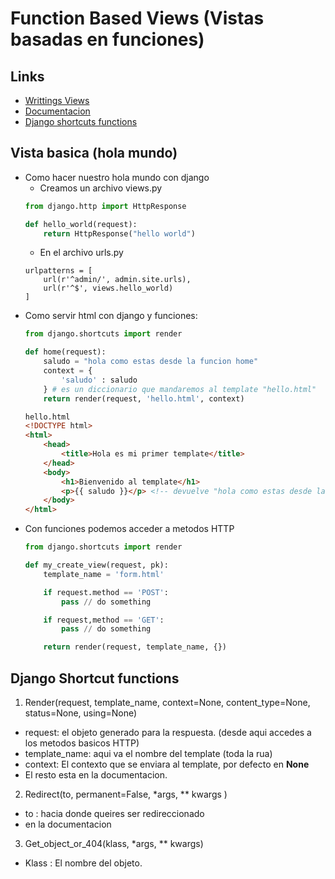 # Function Based Views (Vistas basadas en funciones)

## Links
- [Writtings Views](https://docs.djangoproject.com/en/2.0/topics/http/views/)
- [Documentacion](https://docs.djangoproject.com/en/2.0/intro/tutorial01/)
- [Django shortcuts functions](https://docs.djangoproject.com/en/2.0/topics/http/shortcuts/)


## Vista basica (hola mundo)
- Como hacer nuestro hola mundo con django
    - Creamos un archivo views.py
    ```python
    from django.http import HttpResponse

    def hello_world(request):
        return HttpResponse("hello world")

    ```
    - En el archivo urls.py
    ```
    urlpatterns = [
        url(r'^admin/', admin.site.urls),
        url(r'^$', views.hello_world)
    ]
    ```
- Como servir html con django y funciones:
    ```python
    from django.shortcuts import render

    def home(request):
        saludo = "hola como estas desde la funcion home"
        context = {
            'saludo' : saludo
        } # es un diccionario que mandaremos al template "hello.html"
        return render(request, 'hello.html', context)
    ```
    ```html
    hello.html
    <!DOCTYPE html>
    <html>
        <head>
            <title>Hola es mi primer template</title>
        </head>
        <body>
            <h1>Bienvenido al template</h1>
            <p>{{ saludo }}</p> <!-- devuelve "hola como estas desde la funcion home" -->
        </body>
    </html>
    ```
- Con funciones podemos acceder a metodos HTTP
    ```python
    from django.shortcuts import render

    def my_create_view(request, pk):
        template_name = 'form.html'

        if request.method == 'POST':
            pass // do something

        if request,method == 'GET':
            pass // do something

        return render(request, template_name, {})
    ```

## Django Shortcut functions

1. Render(request, template_name, context=None, content_type=None, status=None, using=None)

- request: el objeto generado para la respuesta. (desde aqui accedes a los metodos basicos HTTP)
- template_name: aqui va el nombre del template (toda la rua)
- context: El contexto que se enviara al template, por defecto en **None**
- El resto esta en la documentacion.

2. Redirect(to, permanent=False,  *args, ** kwargs )

- to : hacia donde queires ser redireccionado
- en la documentacion


3. Get_object_or_404(klass, *args, ** kwargs)

- Klass : El nombre del objeto.


